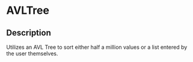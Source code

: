 # AVLTree

## Description

Utilizes an AVL Tree to sort either half a million values or a list entered by the user themselves.
